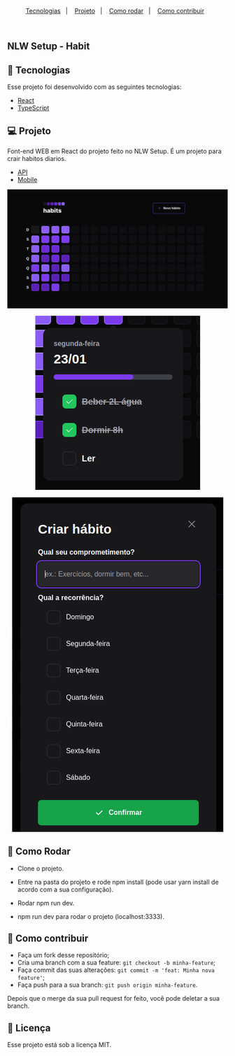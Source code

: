 <p align="center">
  <a href="#-tecnologias">Tecnologias</a>&nbsp;&nbsp;&nbsp;|&nbsp;&nbsp;&nbsp;
  <a href="#-projeto">Projeto</a>&nbsp;&nbsp;&nbsp;|&nbsp;&nbsp;&nbsp;
  <a href="#-como-rodar">Como rodar</a>&nbsp;&nbsp;&nbsp;|&nbsp;&nbsp;&nbsp;
  <a href="#-como-contribuir">Como contribuir</a>&nbsp;&nbsp;&nbsp;
  </p>

<br>

## NLW Setup - Habit

## 🚀 Tecnologias

Esse projeto foi desenvolvido com as seguintes tecnologias:

- [React](https://pt-br.reactjs.org/)
- [TypeScript](https://www.typescriptlang.org/)

## 💻 Projeto

Font-end WEB em React do projeto feito no NLW Setup. É um projeto para crair habitos diarios.

- [API](https://github.com/jamangueira7/app-habitos-nodejs-nlw-setup)
- [Mobile](https://github.com/jamangueira7/app-habitos-react-native-nlw-setup)

<p align="center">
  <img alt="tela principal" src=".github/img.png">
</p>

<p align="center">
  <img alt="detalhes dos hábitos" src=".github/img_1.png">
</p>

<p align="center">
  <img alt="cadastrar novos hábitos" src=".github/img_2.png">
</p>

## 🚀 Como Rodar

- Clone o projeto.
- Entre na pasta do projeto e rode npm install (pode usar yarn install de acordo com a sua configuração).
- Rodar npm run dev.

- npm run dev para rodar o projeto (localhost:3333).

## 🤔 Como contribuir

- Faça um fork desse repositório;
- Cria uma branch com a sua feature: `git checkout -b minha-feature`;
- Faça commit das suas alterações: `git commit -m 'feat: Minha nova feature'`;
- Faça push para a sua branch: `git push origin minha-feature`.

Depois que o merge da sua pull request for feito, você pode deletar a sua branch.

## 📝 Licença

Esse projeto está sob a licença MIT.
